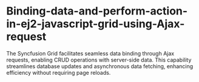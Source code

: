 # Binding-data-and-perform-action-in-ej2-javascript-grid-using-Ajax-request
The Syncfusion Grid facilitates seamless data binding through Ajax requests, enabling CRUD operations with server-side data. This capability streamlines database updates and asynchronous data fetching, enhancing efficiency without requiring page reloads.
